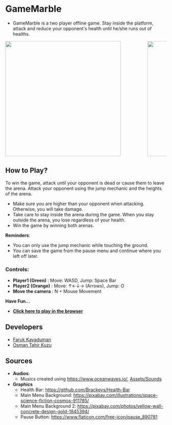 # GameMarble
- GameMarble is a two player offline game. Stay inside the platform, attack and reduce your opponent's health until he/she runs out of healths. <br/>
<pre>
<img src="https://user-images.githubusercontent.com/56130302/150653864-76848328-7b7b-4c7a-934a-fda8dc963717.png" width="360">          <img src="https://user-images.githubusercontent.com/56130302/150653894-1721c7c4-eb17-4cdb-824b-50f04ed8c975.png" width="360">
</pre>

## How to Play?
To win the game, attack until your opponent is dead or cause them to leave the arena. Attack your opponent using the jump mechanic and the heights of the arena. 
- Make sure you are higher than your opponent when attacking. Otherwise, you will take damage.
- Take care to stay inside the arena during the game. When you stay outside the arena, you lose regardless of your health.
- Win the game by winning both arenas.<br/>

**Reminders**:
- You can only use the jump mechanic while touching the ground.
- You can save the game from the pause menu and continue where you left off later. <br/>

### Controls:
- **Player1 (Green)** : Move: WASD, Jump: Space Bar
- **Player2 (Orange)** : Move: ↑←↓→ (Arrows), Jump: O
- **Move the camera** : N + Mouse Movement

**Have Fun...** <br/>
- [**Click here to play in the browser**](https://farukkayaduman.itch.io/gamemarble)

## Developers
- [Faruk Kayaduman](https://www.linkedin.com/in/faruk-kayaduman/)
- [Osman Tahir Kuzu](https://www.linkedin.com/in/osman-tahir-kuzu-5629ab18b/)

## Sources
- **Audios**:
  - Musics created using https://www.oceanwaves.io/, [Assets/Sounds](https://github.com/FarukKayaduman/GameMarble/tree/main/Assets/Sounds)
- **Graphics**
  - Health Bar: https://github.com/Brackeys/Health-Bar
  - Main Menu Background: https://pixabay.com/illustrations/space-science-fiction-cosmos-911785/
  - Main Menu Background 2: https://pixabay.com/photos/yellow-wall-concrete-design-gold-1845394/
  - Pause Button: https://www.flaticon.com/free-icon/pause_890781
